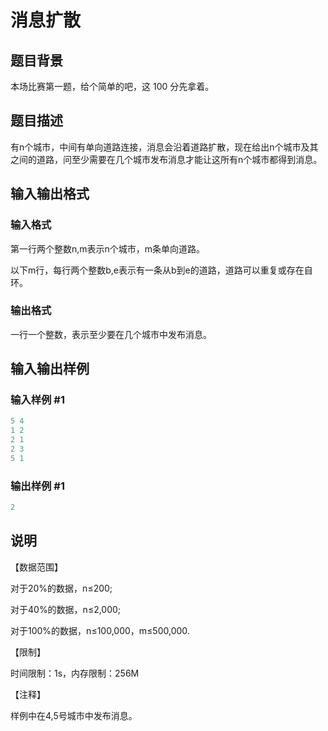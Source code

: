 # 消息扩散

## 题目背景

本场比赛第一题，给个简单的吧，这 100 分先拿着。

## 题目描述

有n个城市，中间有单向道路连接，消息会沿着道路扩散，现在给出n个城市及其之间的道路，问至少需要在几个城市发布消息才能让这所有n个城市都得到消息。

## 输入输出格式

### 输入格式

第一行两个整数n,m表示n个城市，m条单向道路。

以下m行，每行两个整数b,e表示有一条从b到e的道路，道路可以重复或存在自环。

### 输出格式

一行一个整数，表示至少要在几个城市中发布消息。

## 输入输出样例

### 输入样例 #1

```cpp
5 4
1 2
2 1
2 3
5 1

```
### 输出样例 #1

```cpp
2

```
## 说明

【数据范围】

对于20%的数据，n≤200;

对于40%的数据，n≤2,000;

对于100%的数据，n≤100,000，m≤500,000.

【限制】

时间限制：1s，内存限制：256M

【注释】

样例中在4,5号城市中发布消息。

